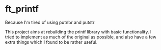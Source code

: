 # ft_printf
Because I'm tired of using putnbr and putstr

This project aims at rebuilding the printf library with basic functionality. I tried to implement as much of the original as possible, and also have a few extra things which I found to be rather useful.